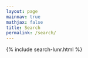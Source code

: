 ```yaml
---
layout: page
mainnav: true
mathjax: false
title: Search
permalink: /search/
---
```


{% include search-lunr.html %}
<script src="/js/text-glitch.js"></script>